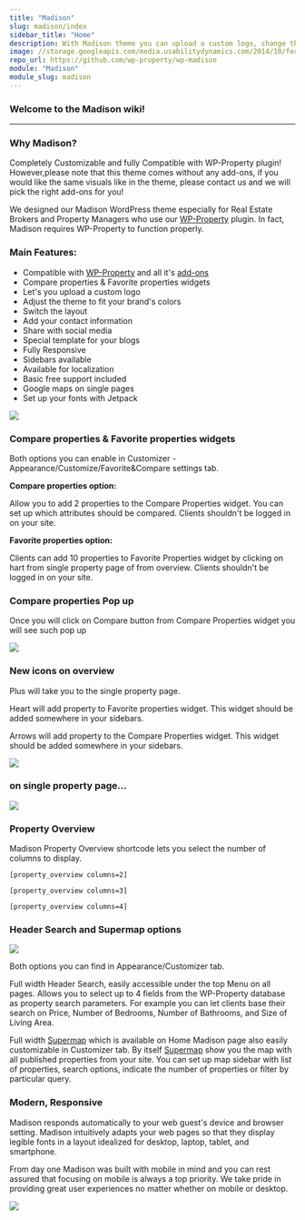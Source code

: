 ```yaml
---
title: "Madison"
slug: madison/index
sidebar_title: "Home"
description: With Madison theme you can upload a custom logo, change this theme to fit your brands colors, switch the layout, add your contact information, social networks and more.
image: //storage.googleapis.com/media.usabilitydynamics.com/2014/10/fecdb66f-wpproperty-theme-madison-icon-300x300.png
repo_url: https://github.com/wp-property/wp-madison
module: "Madison"
module_slug: madison
---
```


### Welcome to the Madison wiki! 

***


### Why Madison?  

Completely Customizable and fully Compatible with WP-Property plugin! However,please note that this theme comes without any add-ons, if you would like the same visuals like in the theme, please contact us and we will pick the right add-ons for you!

We designed our Madison WordPress theme especially for Real Estate Brokers and Property Managers who use our [WP-Property](https://wp-property.github.io/docs/) plugin.  In fact, Madison requires WP-Property to function properly.

### Main Features:

*   Compatible with [WP-Property](https://wp-property.github.io/docs/) and all it's [add-ons](https://wp-property.github.io/addons/)
*   Compare properties & Favorite properties widgets
*   Let's you upload a custom logo
*   Adjust the theme to fit your brand's colors
*   Switch the layout
*   Add your contact information
*   Share with social media
*   Special template for your blogs
*   Fully Responsive
*   Sidebars available
*   Available for localization
*   Basic free support included
*   Google maps on single pages
*   Set up your fonts with Jetpack

![](//storage.googleapis.com/media.usabilitydynamics.com/2014/05/madison-responsive.png)</div>

### Compare properties & Favorite properties widgets

Both options you can enable in Customizer - Appearance/Customize/Favorite&Compare settings tab.

**Compare properties option:**

Allow you to add 2 properties to the Compare Properties widget. You can set up which attributes should be compared. Clients shouldn't be logged in on your site.

**Favorite properties option:**

Clients can add 10 properties to Favorite Properties widget by clicking on hart from single property page of from overview. Clients shouldn't be logged in on your site.

### Compare properties Pop up

Once you will click on Compare button from Compare Properties widget you will see such pop up

![](https://storage.googleapis.com/media.usabilitydynamics.com/2016/09/madison-compare-pop-up.png)

### New icons on overview

Plus will take you to the single property page.

Heart will add property to Favorite properties widget. This widget should be added somewhere in your sidebars.

Arrows will add property to the Compare Properties widget. This widget should be added somewhere in your sidebars.

![](https://storage.googleapis.com/media.usabilitydynamics.com/2016/09/madison-compare-favorities-icons.png)

### on single property page...

![](https://storage.googleapis.com/media.usabilitydynamics.com/2016/09/madison-compare-favorities-icons2.png)

### Property Overview

Madison Property Overview shortcode lets you select the number of columns to display.

`[property_overview columns=2]`

`[property_overview columns=3]`

`[property_overview columns=4]`



### Header Search and Supermap options

![](https://storage.googleapis.com/media.usabilitydynamics.com/2014/10/8914e4aa-header-search-mobile.jpg)

Both options you can find in Appearance/Customizer tab.

Full width Header Search, easily accessible under the top Menu on all pages.  Allows you to select up to 4 fields from the WP-Property database as property search parameters.  For example you can let clients base their search on Price, Number of Bedrooms, Number of Bathrooms, and Size of Living Area.

Full width [Supermap](https://wp-property.github.io/addons/super-map/) which is available on Home Madison page also easily customizable in Customizer tab.  By itself [Supermap](https://wp-property.github.io/addons/super-map/) show you the map with all published properties from your site.  You can set up map sidebar with list of properties, search options, indicate the number of properties or filter by particular query.

### Modern, Responsive

Madison responds automatically to your web guest's device and browser setting. Madison intuitively adapts your web pages so that they display legible fonts in a layout idealized for desktop, laptop, tablet, and smartphone.

From day one Madison was built with mobile in mind and you can rest assured that focusing on mobile is always a top priority. We take pride in providing great user experiences no matter whether on mobile or desktop.

![](https://storage.googleapis.com/media.usabilitydynamics.com/2014/05/madison-colors-trio-middle.png)
